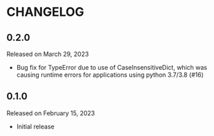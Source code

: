 # CHANGELOG

## 0.2.0

Released on March 29, 2023

- Bug fix for TypeError due to use of CaseInsensitiveDict, which was causing runtime errors for applications using python 3.7/3.8 (#16)

## 0.1.0

Released on February 15, 2023

- Initial release
